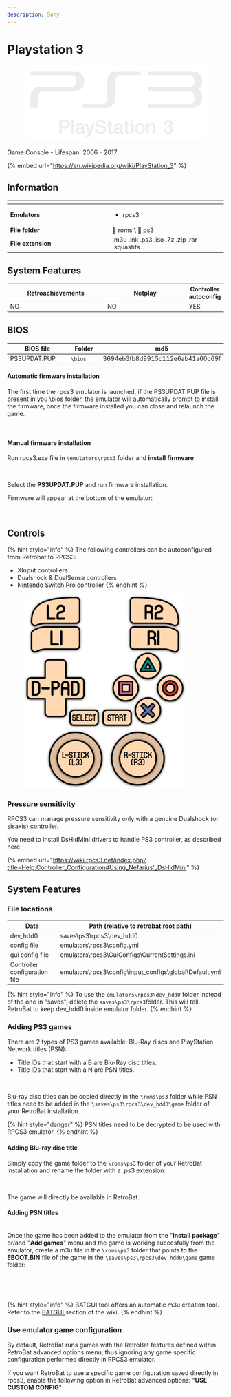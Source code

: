 ```yaml
---
description: Sony
---
```


# Playstation 3

<div align="left"><figure><picture><source srcset="https://raw.githubusercontent.com/fabricecaruso/es-theme-carbon/91d85c7849cc550b0cac4e75cb8e0923d3b61b5e/art/logos/ps3-w.svg" media="(prefers-color-scheme: dark)"><img src="https://raw.githubusercontent.com/fabricecaruso/es-theme-carbon/5149a33eed46b2af638b06119397d4023b75131f/art/logos/ps3.svg" alt=""></picture><figcaption></figcaption></figure></div>

Game Console - Lifespan: 2006 - 2017

{% embed url="https://en.wikipedia.org/wiki/PlayStation_3" %}

## Information

<table data-header-hidden><thead><tr><th width="224"></th><th></th></tr></thead><tbody><tr><td><strong>Emulators</strong></td><td><ul><li>rpcs3</li></ul></td></tr><tr><td><strong>File folder</strong></td><td><span data-gb-custom-inline data-tag="emoji" data-code="1f4c2">📂</span> roms \ <span data-gb-custom-inline data-tag="emoji" data-code="1f4c2">📂</span> ps3</td></tr><tr><td><strong>File extension</strong></td><td>.m3u .lnk .ps3 .iso .7z .zip .rar .squashfs</td></tr></tbody></table>

## System Features

<table><thead><tr><th width="256">Retroachievements</th><th width="243">Netplay</th><th>Controller autoconfig</th></tr></thead><tbody><tr><td>NO</td><td>NO</td><td>YES</td></tr></tbody></table>

## BIOS

<table><thead><tr><th width="187">BIOS file</th><th width="109">Folder</th><th>md5</th></tr></thead><tbody><tr><td>PS3UPDAT.PUP</td><td><code>\bios</code></td><td>3694eb3fb8d9915c112e6ab41a60c69f</td></tr></tbody></table>

#### Automatic firmware installation

The first time the rpcs3 emulator is launched, if the PS3UPDAT.PUP file is present in you \bios folder, the emulator will automatically prompt to install the firmware, once the firmware installed you can close and relaunch the game.

<div align="left"><figure><img src="https://i.imgur.com/1ovzizA.png" alt=""><figcaption></figcaption></figure></div>

#### Manual firmware installation

Run rpcs3.exe file in `\emulators\rpcs3` folder and **install firmware**

<div align="left"><figure><img src="https://i.imgur.com/18HE0DC.png" alt=""><figcaption></figcaption></figure></div>

Select the **PS3UPDAT.PUP** and run firmware installation.

Firmware will appear at the bottom of the emulator:

<div align="left"><figure><img src="https://i.imgur.com/JFjxamH.png" alt=""><figcaption></figcaption></figure></div>

## Controls

{% hint style="info" %}
The following controllers can be autoconfigured from Retrobat to RPCS3:

* XInput controllers
* Dualshock & DualSense controllers
* Nintendo Switch Pro controller
{% endhint %}

<div align="left"><figure><img src="https://github.com/RetroBat-Official/retrobat-tattoos/blob/main/default/psx.png?raw=true" alt="" width="375"><figcaption></figcaption></figure></div>

### Pressure sensitivity

RPCS3 can manage pressure sensitivity only with a genuine Dualshock (or sisaxis) controller.

You need to install DsHidMini drivers to handle PS3 controller, as described here:

{% embed url="https://wiki.rpcs3.net/index.php?title=Help:Controller_Configuration#Using_Nefarius'_DsHidMini" %}

## System Features

### File locations

<table><thead><tr><th width="254">Data</th><th>Path (relative to retrobat root path)</th></tr></thead><tbody><tr><td>dev_hdd0</td><td>saves\ps3\rpcs3\dev_hdd0</td></tr><tr><td>config file</td><td>emulators\rpcs3\config.yml</td></tr><tr><td>gui config file</td><td>emulators\rpcs3\GuiConfigs\CurrentSettings.ini</td></tr><tr><td>Controller configuration file</td><td>emulators\rpcs3\config\input_configs\global\Default.yml</td></tr></tbody></table>

{% hint style="info" %}
To use the `emulators\rpcs3\dev_hdd0` folder instead of the one in "saves", delete the `saves\ps3\rpcs3`folder. This will tell RetroBat to keep dev\_hdd0 inside emulator folder.
{% endhint %}

### Adding PS3 games

There are 2 types of PS3 games available: Blu-Ray discs and PlayStation Network titles (PSN):

* Title IDs that start with a B are Blu-Ray disc titles.
* Title IDs that start with a N are PSN titles.

<div align="left"><figure><img src="https://i.imgur.com/EsmEoB4.png" alt=""><figcaption></figcaption></figure></div>

Blu-ray disc titles can be copied directly in the  `\roms\ps3` folder while PSN titles need to be added in the `\saves\ps3\rpcs3\dev_hdd0\game` folder of your RetroBat installation.

{% hint style="danger" %}
PSN titles need to be decrypted to be used with RPCS3 emulator.
{% endhint %}

#### Adding Blu-ray disc title

Simply copy the game folder to the `\roms\ps3` folder of your RetroBat installation and rename the folder with a .ps3 extension:

<div align="left"><figure><img src="https://i.imgur.com/E98BUs9.png" alt=""><figcaption></figcaption></figure></div>

The game will directly be available in RetroBat.

#### Adding PSN titles

\
Once the game has been added to the emulator from the "**Install package**" or/and "**Add games**" menu and the game is working succesfully from the emulator, create a m3u file in the `\roms\ps3` folder that points to the **EBOOT.BIN** file of the game in the `\saves\ps3\rpcs3\dev_hdd0\game` game folder:



<div align="left"><figure><img src="https://i.imgur.com/qV3GMuC.png" alt=""><figcaption></figcaption></figure></div>

<div align="left"><figure><img src="https://i.imgur.com/LmL6NUh.png" alt=""><figcaption></figcaption></figure></div>

{% hint style="info" %}
BATGUI tool offers an automatic m3u creation tool. Refer to the [BATGUI ](../../../../advanced-features/batgui.md)section of the wiki.
{% endhint %}

### Use emulator game configuration

By default, RetroBat runs games with the RetroBat features defined within RetroBat advanced options menu, thus ignoring any game specific configuration performed directly in RPCS3 emulator.

If you want RetroBat to use a specific game configuration saved directly in rpcs3, enable the following option in RetroBat advanced options: "**USE CUSTOM CONFIG**"

<div align="left"><figure><img src="https://i.imgur.com/8PSzWko.png" alt=""><figcaption></figcaption></figure></div>
